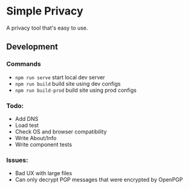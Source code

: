 # Simple Privacy

A privacy tool that's easy to use.

## Development

### Commands
 - `npm run serve` start local dev server
 - `npm run build` build site using dev configs
 - `npm run build-prod` build site using prod configs

### Todo:
 - Add DNS
 - Load test
 - Check OS and browser compatibility
 - Write About/Info
 - Write component tests

### Issues:
 - Bad UX with large files
 - Can only decrypt PGP messages that were encrypted by OpenPGP